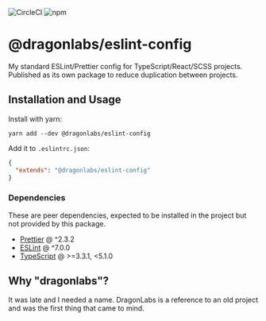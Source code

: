 ![CircleCI](https://img.shields.io/circleci/build/github/markormesher/dragonlabs-eslint-config)
![npm](https://img.shields.io/npm/v/@dragonlabs/eslint-config)

# @dragonlabs/eslint-config

My standard ESLint/Prettier config for TypeScript/React/SCSS projects. Published as its own package to reduce duplication between projects.

## Installation and Usage

Install with yarn:

```shell
yarn add --dev @dragonlabs/eslint-config
```

Add it to `.eslintrc.json`:

```json
{
  "extends": "@dragonlabs/eslint-config"
}
```

### Dependencies

These are peer dependencies, expected to be installed in the project but not provided by this package.

- [Prettier](https://www.npmjs.com/package/prettier) @ ^2.3.2
- [ESLint](https://www.npmjs.com/package/eslint) @ ^7.0.0
- [TypeScript](https://www.npmjs.com/package/typescript) @ >=3.3.1, <5.1.0

## Why "dragonlabs"?

It was late and I needed a name. DragonLabs is a reference to an old project and was the first thing that came to mind.
